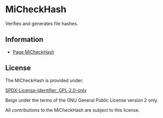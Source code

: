 # MiCheckHash

Verifies and generates file hashes.

## Information

- [Page MiCheckHash](https://www.mugomes.com.br/2025/07/micheckhash.html)

## License

The MiCheckHash is provided under:

[SPDX-License-Identifier: GPL-2.0-only](https://spdx.org/licenses/GPL-2.0-only.html)

Beign under the terms of the GNU General Public License version 2 only.

All contributions to the MiCheckHash are subject to this license.
